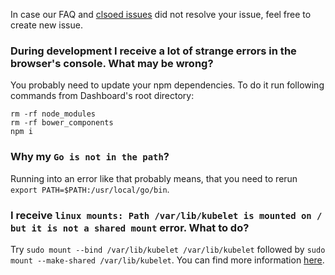 In case our FAQ and [clsoed issues](https://github.com/kubernetes/dashboard/issues?q=is%3Aissue+is%3Aclosed) did not resolve your issue, feel free to create new issue.

### During development I receive a lot of strange errors in the browser's console. What may be wrong?

You probably need to update your npm dependencies. To do it run following commands from Dashboard's root directory:

```
rm -rf node_modules
rm -rf bower_components
npm i
```

### Why my `Go is not in the path`?

Running into an error like that probably means, that you need to rerun `export PATH=$PATH:/usr/local/go/bin`.

### I receive `linux mounts: Path /var/lib/kubelet is mounted on / but it is not a shared mount` error. What to do?

Try `sudo mount --bind /var/lib/kubelet /var/lib/kubelet` followed by `sudo mount --make-shared /var/lib/kubelet`. You can find more information [here](https://github.com/kubernetes/kubernetes/issues/4869#issuecomment-193640483).



